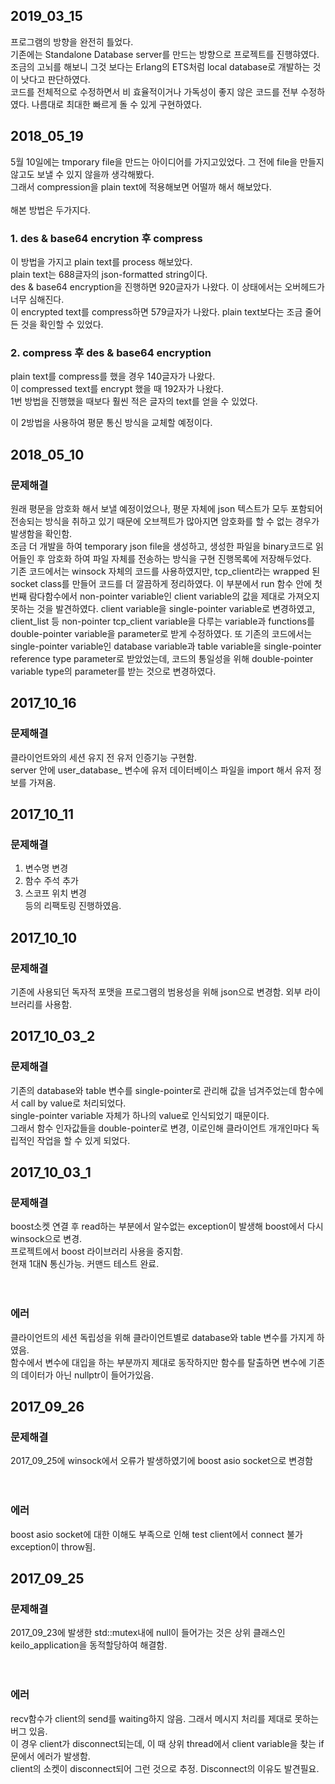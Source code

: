 ## 2019_03_15
프로그램의 방향을 완전히 틀었다.<br/>
기존에는 Standalone Database server를 만드는 방향으로 프로젝트를 진행햐였다. 조금의 고뇌를 해보니 그것 보다는 Erlang의 ETS처럼 local database로 개발하는 것이 낫다고 판단하였다.<br/>
코드를 전체적으로 수정하면서 비 효율적이거나 가독성이 좋지 않은 코드를 전부 수정하였다. 나름대로 최대한 빠르게 돌 수 있게 구현하였다.

## 2018_05_19
5월 10일에는 tmporary file을 만드는 아이디어를 가지고있었다. 그 전에 file을 만들지 않고도 보낼 수 있지 않을까 생각해봤다.<br/>
그래서 compression을 plain text에 적용해보면 어떨까 해서 해보았다.<br/><br/>
해본 방법은 두가지다.<br/>
### 1. des & base64 encrytion 후 compress
이 방법을 가지고 plain text를 process 해보았다.<br/>
plain text는 688글자의 json-formatted string이다. <br/>
des & base64 encryption을 진행하면 920글자가 나왔다. 이 상태에서는 오버헤드가 너무 심해진다.<br/>
이 encrypted text를 compress하면 579글자가 나왔다. plain text보다는 조금 줄어든 것을 확인할 수 있었다.<br/>
### 2. compress 후 des & base64 encryption
plain text를 compress를 했을 경우 140글자가 나왔다.<br/>
이 compressed text를 encrypt 했을 때 192자가 나왔다.<br/>
1번 방법을 진행했을 때보다 훨씬 적은 글자의 text를 얻을 수 있었다.

이 2방법을 사용하여 평문 통신 방식을 교체할 예정이다.

## 2018_05_10
### 문제해결
원래 평문을 암호화 해서 보낼 예정이었으나, 평문 자체에 json 텍스트가 모두 포함되어 전송되는 방식을 취하고 있기 때문에 오브젝트가 많아지면 암호화를 할 수 없는 경우가 발생함을 확인함.<br/>
조금 더 개발을 하여 temporary json file을 생성하고, 생성한 파일을 binary코드로 읽어들인 후 암호화 하여 파일 자체를 전송하는 방식을 구현 진행목록에 저장해두었다.<br/>
기존 코드에서는 winsock 자체의 코드를 사용하였지만, tcp_client라는 wrapped 된 socket class를 만들어 코드를 더 깔끔하게 정리하였다. 이 부분에서 run 함수 안에 첫번째 람다함수에서 non-pointer variable인 client variable의 값을 제대로 가져오지 못하는 것을 발견하였다. client variable을 single-pointer variable로 변경하였고, client_list 등 non-pointer tcp_client variable을 다루는 variable과 functions를 double-pointer variable을 parameter로 받게 수정하였다. 또 기존의 코드에서는 single-pointer variable인 database variable과 table variable을 single-pointer reference type parameter로 받았었는데, 코드의 통일성을 위해 double-pointer variable type의 parameter를 받는 것으로 변경하였다.

## 2017_10_16
### 문제해결
클라이언트와의 세션 유지 전 유저 인증기능 구현함. <br/>
server 안에 user_database_ 변수에 유저 데이터베이스 파일을 import 해서 유저 정보를 가져옴. <br/>

## 2017_10_11
### 문제해결
1. 변수명 변경<br/>
2. 함수 주석 추가<br/>
3. 스코프 위치 변경<br/>
등의 리팩토링 진행하였음.

## 2017_10_10
### 문제해결
기존에 사용되던 독자적 포맷을 프로그램의 범용성을 위해 json으로 변경함. 외부 라이브러리를 사용함.

## 2017_10_03_2
### 문제해결
기존의 database와 table 변수를 single-pointer로 관리해 값을 넘겨주었는데 함수에서 call by value로 처리되었다.<br/>
single-pointer variable 자체가 하나의 value로 인식되었기 때문이다.<br/>
그래서 함수 인자값들을 double-pointer로 변경, 이로인해 클라이언트 개개인마다 독립적인 작업을 할 수 있게 되었다.<br/>

## 2017_10_03_1
### 문제해결
boost소켓 연결 후 read하는 부분에서 알수없는 exception이 발생해 boost에서 다시 winsock으로 변경.<br/>
프로젝트에서 boost 라이브러리 사용을 중지함.<br/>
현재 1대N 통신가능. 커맨드 테스트 완료.<br/>
<br/><br/>
### 에러
클라이언트의 세션 독립성을 위해 클라이언트별로 database와 table 변수를 가지게 하였음.<br/>
함수에서 변수에 대입을 하는 부분까지 제대로 동작하지만 함수를 탈출하면 변수에 기존의 데이터가 아닌 nullptr이 들어가있음.

## 2017_09_26
### 문제해결
2017_09_25에 winsock에서 오류가 발생하였기에 boost asio socket으로 변경함<br/>
<br/><br/>
### 에러
boost asio socket에 대한 이해도 부족으로 인해 test client에서 connect 불가 exception이 throw됨.<br/>

## 2017_09_25
### 문제해결
2017_09_23에 발생한 std::mutex내에 null이 들어가는 것은 상위 클래스인 keilo_application을 동적할당하여 해결함.<br/>
<br/><br/>
### 에러
recv함수가 client의 send를 waiting하지 않음. 그래서 메시지 처리를 제대로 못하는 버그 있음.<br/>
이 경우 client가 disconnect되는데, 이 때 상위 thread에서 client variable을 찾는 if문에서 에러가 발생함.<br/>
client의 소켓이 disconnect되어 그런 것으로 추정. Disconnect의 이유도 발견필요.<br/>
